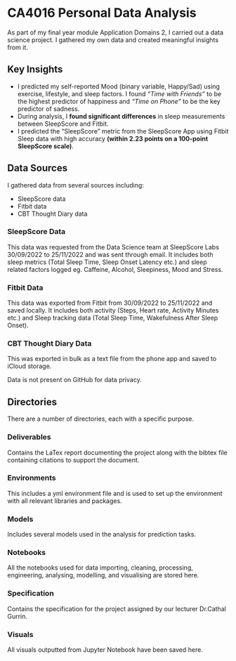 # CA4016 Personal Data Analysis
As part of my final year module Application Domains 2, I carried out a data science project. I gathered my own data and created meaningful insights from it.

## Key Insights
- I predicted my self-reported Mood (binary variable, Happy/Sad) using exercise, lifestyle, and sleep factors. I found *“Time with Friends”* to be the highest predictor of happiness and *“Time on Phone”* to be the key predictor of sadness.
- During analysis, I **found significant differences** in sleep measurements between SleepScore and Fitbit.
- I predicted the “SleepScore” metric from the SleepScore App using Fitbit Sleep data with high accuracy **(within 2.23 points on a 100-point SleepScore scale)**.

## Data Sources
I gathered data from several sources including:

- SleepScore data
- Fitbit data
- CBT Thought Diary data

### SleepScore Data
This data was requested from the Data Science team at SleepScore Labs 30/09/2022 to 25/11/2022 and was sent through email.
It includes both sleep metrics (Total Sleep Time, Sleep Onset Latency etc.) and sleep related factors logged eg. Caffeine, Alcohol, Sleepiness, Mood and Stress.

### Fitbit Data
This data was exported from Fitbit from 30/09/2022 to 25/11/2022 and saved locally.
It includes both activity (Steps, Heart rate, Activity Minutes etc.) and Sleep tracking data (Total Sleep Time, Wakefulness After Sleep Onset).

### CBT Thought Diary Data
This was exported in bulk as a text file from the phone app and saved to iCloud storage.

Data is not present on GitHub for data privacy.

## Directories
There are a number of directories, each with a specific purpose.

### Deliverables
Contains the LaTex report documenting the project along with the bibtex file containing citations to support the document.

### Environments
This includes a yml environment file and is used to set up the environment with all relevant libraries and packages.

### Models
Includes several models used in the analysis for prediction tasks.

### Notebooks
All the notebooks used for data importing, cleaning, processing, engineering, analysing, modelling, and visualising are stored here.

### Specification
Contains the specification for the project assigned by our lecturer Dr.Cathal Gurrin.

### Visuals
All visuals outputted from Jupyter Notebook have been saved here.
